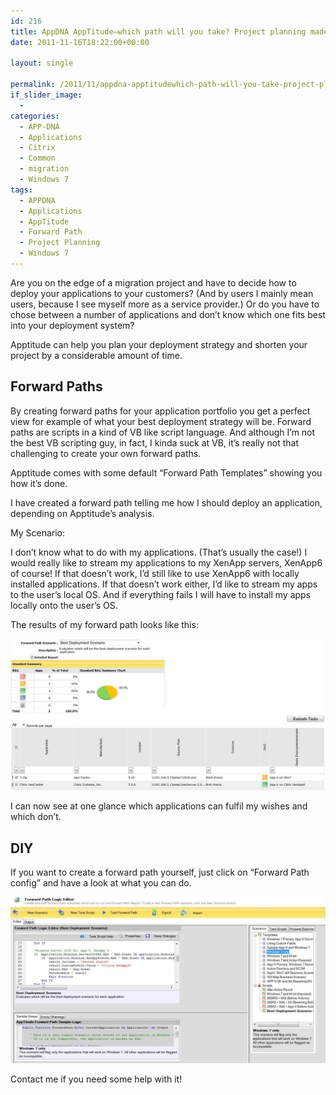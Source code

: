 ```yaml
---
id: 216
title: AppDNA AppTitude–which path will you take? Project planning made easy
date: 2011-11-16T18:22:00+00:00

layout: single

permalink: /2011/11/appdna-apptitudewhich-path-will-you-take-project-planning-made-easy/
if_slider_image:
  -
categories:
  - APP-DNA
  - Applications
  - Citrix
  - Common
  - migration
  - Windows 7
tags:
  - APPDNA
  - Applications
  - AppTitude
  - Forward Path
  - Project Planning
  - Windows 7
---
```

Are you on the edge of a migration project and have to decide how to deploy your applications to your customers? (And by users I mainly mean users, because I see myself more as a service provider.)
Or do you have to chose between a number of applications and don’t know which one fits best into your deployment system?

Apptitude can help you plan your deployment strategy and shorten your project by a considerable amount of time.

## Forward Paths

By creating forward paths for your application portfolio you get a perfect view for example of what your best deployment strategy will be.
Forward paths are scripts in a kind of VB like script language. And although I’m not the best VB scripting guy, in fact, I kinda suck at VB, it’s really not that challenging to create your own forward paths.

Apptitude comes with some default “Forward Path Templates” showing you how it’s done.

I have created a forward path telling me how I should deploy an application, depending on Apptitude’s analysis.

My Scenario:

I don’t know what to do with my applications. (That’s usually the case!)
I would really like to stream my applications to my XenApp servers, XenApp6 of course!
If that doesn’t work, I’d still like to use XenApp6 with locally installed applications.
If that doesn’t work either, I’d like to stream my apps to the user’s local OS.
And if everything fails I will have to install my apps locally onto the user’s OS.

The results of my forward path looks like this:

![forward path](/media/2012/01/forward_path.jpg "forward_path")

I can now see at one glance which applications can fulfil my wishes and which don’t.

## DIY

If you want to create a forward path yourself, just click on “Forward Path config” and have a look at what you can do.

![forward path create](/media/2012/01/forward_path_create.jpg "forward_path_create")

Contact me if you need some help with it!



